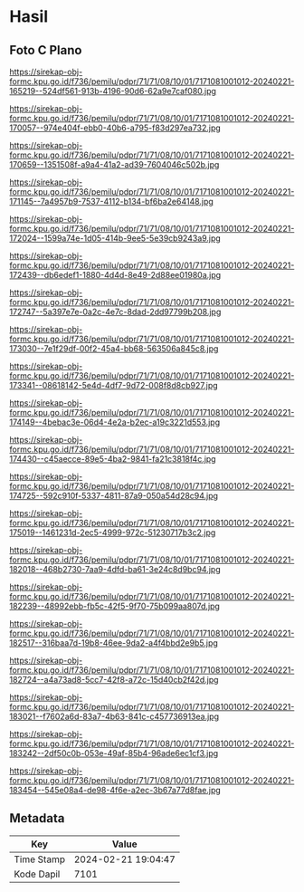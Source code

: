 # Hasil

## Foto C Plano

https://sirekap-obj-formc.kpu.go.id/f736/pemilu/pdpr/71/71/08/10/01/7171081001012-20240221-165219--524df561-913b-4196-90d6-62a9e7caf080.jpg

https://sirekap-obj-formc.kpu.go.id/f736/pemilu/pdpr/71/71/08/10/01/7171081001012-20240221-170057--974e404f-ebb0-40b6-a795-f83d297ea732.jpg

https://sirekap-obj-formc.kpu.go.id/f736/pemilu/pdpr/71/71/08/10/01/7171081001012-20240221-170659--1351508f-a9a4-41a2-ad39-7604046c502b.jpg

https://sirekap-obj-formc.kpu.go.id/f736/pemilu/pdpr/71/71/08/10/01/7171081001012-20240221-171145--7a4957b9-7537-4112-b134-bf6ba2e64148.jpg

https://sirekap-obj-formc.kpu.go.id/f736/pemilu/pdpr/71/71/08/10/01/7171081001012-20240221-172024--1599a74e-1d05-414b-9ee5-5e39cb9243a9.jpg

https://sirekap-obj-formc.kpu.go.id/f736/pemilu/pdpr/71/71/08/10/01/7171081001012-20240221-172439--db6edef1-1880-4d4d-8e49-2d88ee01980a.jpg

https://sirekap-obj-formc.kpu.go.id/f736/pemilu/pdpr/71/71/08/10/01/7171081001012-20240221-172747--5a397e7e-0a2c-4e7c-8dad-2dd97799b208.jpg

https://sirekap-obj-formc.kpu.go.id/f736/pemilu/pdpr/71/71/08/10/01/7171081001012-20240221-173030--7e1f29df-00f2-45a4-bb68-563506a845c8.jpg

https://sirekap-obj-formc.kpu.go.id/f736/pemilu/pdpr/71/71/08/10/01/7171081001012-20240221-173341--08618142-5e4d-4df7-9d72-008f8d8cb927.jpg

https://sirekap-obj-formc.kpu.go.id/f736/pemilu/pdpr/71/71/08/10/01/7171081001012-20240221-174149--4bebac3e-06d4-4e2a-b2ec-a19c3221d553.jpg

https://sirekap-obj-formc.kpu.go.id/f736/pemilu/pdpr/71/71/08/10/01/7171081001012-20240221-174430--c45aecce-89e5-4ba2-9841-fa21c3818f4c.jpg

https://sirekap-obj-formc.kpu.go.id/f736/pemilu/pdpr/71/71/08/10/01/7171081001012-20240221-174725--592c910f-5337-4811-87a9-050a54d28c94.jpg

https://sirekap-obj-formc.kpu.go.id/f736/pemilu/pdpr/71/71/08/10/01/7171081001012-20240221-175019--1461231d-2ec5-4999-972c-51230717b3c2.jpg

https://sirekap-obj-formc.kpu.go.id/f736/pemilu/pdpr/71/71/08/10/01/7171081001012-20240221-182018--468b2730-7aa9-4dfd-ba61-3e24c8d9bc94.jpg

https://sirekap-obj-formc.kpu.go.id/f736/pemilu/pdpr/71/71/08/10/01/7171081001012-20240221-182239--48992ebb-fb5c-42f5-9f70-75b099aa807d.jpg

https://sirekap-obj-formc.kpu.go.id/f736/pemilu/pdpr/71/71/08/10/01/7171081001012-20240221-182517--316baa7d-19b8-46ee-9da2-a4f4bbd2e9b5.jpg

https://sirekap-obj-formc.kpu.go.id/f736/pemilu/pdpr/71/71/08/10/01/7171081001012-20240221-182724--a4a73ad8-5cc7-42f8-a72c-15d40cb2f42d.jpg

https://sirekap-obj-formc.kpu.go.id/f736/pemilu/pdpr/71/71/08/10/01/7171081001012-20240221-183021--f7602a6d-83a7-4b63-841c-c457736913ea.jpg

https://sirekap-obj-formc.kpu.go.id/f736/pemilu/pdpr/71/71/08/10/01/7171081001012-20240221-183242--2df50c0b-053e-49af-85b4-96ade6ec1cf3.jpg

https://sirekap-obj-formc.kpu.go.id/f736/pemilu/pdpr/71/71/08/10/01/7171081001012-20240221-183454--545e08a4-de98-4f6e-a2ec-3b67a77d8fae.jpg


## Metadata

| Key        | Value               |
| ---------- | ------------------- |
| Time Stamp | 2024-02-21 19:04:47 |
| Kode Dapil | 7101                |



